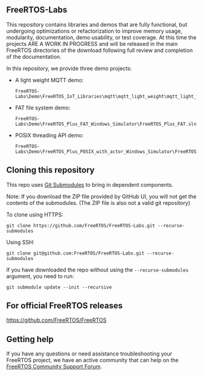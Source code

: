 ## FreeRTOS-Labs
This repository contains libraries and demos that are fully functional, but undergoing optimizations or refactorization to improve memory usage, modularity, documentation, demo usability, or test coverage.  At this time the projects ARE A WORK IN PROGRESS and will be released in the main FreeRTOS directories of the download following full review and completion of the documentation. 

In this repository, we provide three demo projects: 
- A light weight MQTT demo:

  ```
  FreeRTOS-Labs\Demo\FreeRTOS_IoT_Libraries\mqtt\mqtt_light_weight\mqtt_light_weight_demo.sln
  ```
  
- FAT file system demo: 

  ```
  FreeRTOS-Labs\Demo\FreeRTOS_Plus_FAT_Windows_Simulator\FreeRTOS_Plus_FAT.sln
  ```

- POSIX threading API demo:

  ```
  FreeRTOS-Labs\Demo\FreeRTOS_Plus_POSIX_with_actor_Windows_Simulator\FreeRTOS_Plus_POSIX_with_actor.sln
  ```


## Cloning this repository
This repo uses [Git Submodules](https://git-scm.com/book/en/v2/Git-Tools-Submodules) to bring in dependent components.

Note: If you download the ZIP file provided by GitHub UI, you will not get the contents of the submodules. (The ZIP file is also not a valid git repository)

To clone using HTTPS:
```
git clone https://github.com/FreeRTOS/FreeRTOS-Labs.git --recurse-submodules
```
Using SSH:
```
git clone git@github.com:FreeRTOS/FreeRTOS-Labs.git --recurse-submodules
```

If you have downloaded the repo without using the `--recurse-submodules` argument, you need to run:
```
git submodule update --init --recursive
```


## For official FreeRTOS releases
https://github.com/FreeRTOS/FreeRTOS


## Getting help
If you have any questions or need assistance troubleshooting your FreeRTOS project, we have an active community that can help on the [FreeRTOS Community Support Forum](https://forums.freertos.org).
